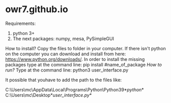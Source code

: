 # owr7.github.io
Requirements:
1. python 3+
2. The next packages: numpy, mesa, PySimpleGUI

How to install?
Copy the files to folder in your computer.
If there isn't python on the computer you can download and install from here: https://www.python.org/downloads/.
In order to install the missing packages type at the command line:
pip install #name_of_package
*How to run?*
Type at the command line:
python3 user_interface.py

It possible that youhave to add the path to the files like:

C:\Users\mc\AppData\Local\Programs\Python\Python39\**python** C:\Users\mc\Desktop\**user_interface.py**
